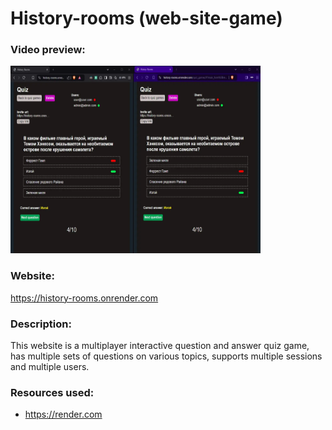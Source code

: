 # History-rooms (web-site-game)

### Video preview:
<a href="https://firebasestorage.googleapis.com/v0/b/projects-aggregator-database.appspot.com/o/history_rooms.mp4?alt=media&token=c6352369-6f9b-4e57-9bf3-24544fb3e59c">
    <img src="./history_rooms.webp" alt="video preview" width="400" height="300">
</a>

### Website:
https://history-rooms.onrender.com

### Description:
This website is a multiplayer interactive question and answer quiz game, has multiple sets of questions on various topics, supports multiple sessions and multiple users.

### Resources used:
- https://render.com
